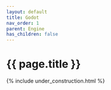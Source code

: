 ```yaml
---
layout: default
title: Godot
nav_order: 1
parent: Engine
has_children: false
---
```


{{ page.title }}
======================

{% include under_construction.html %}


<br>

<br>